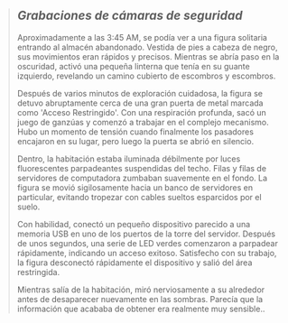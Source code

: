 > ## _Grabaciones de cámaras de seguridad_
>
> Aproximadamente a las 3:45 AM, se podía ver a una figura solitaria entrando al almacén abandonado. Vestida de pies a cabeza de negro, sus movimientos eran rápidos y precisos. Mientras se abría paso en la oscuridad, activó una pequeña linterna que tenía en su guante izquierdo, revelando un camino cubierto de escombros y escombros.
>
> Después de varios minutos de exploración cuidadosa, la figura se detuvo abruptamente cerca de una gran puerta de metal marcada como 'Acceso Restringido'. Con una respiración profunda, sacó un juego de ganzúas y comenzó a trabajar en el complejo mecanismo. Hubo un momento de tensión cuando finalmente los pasadores encajaron en su lugar, pero luego la puerta se abrió en silencio.
>
> Dentro, la habitación estaba iluminada débilmente por luces fluorescentes parpadeantes suspendidas del techo. Filas y filas de servidores de computadora zumbaban suavemente en el fondo. La figura se movió sigilosamente hacia un banco de servidores en particular, evitando tropezar con cables sueltos esparcidos por el suelo.
>
> Con habilidad, conectó un pequeño dispositivo parecido a una memoria USB en uno de los puertos de la torre del servidor. Después de unos segundos, una serie de LED verdes comenzaron a parpadear rápidamente, indicando un acceso exitoso. Satisfecho con su trabajo, la figura desconectó rápidamente el dispositivo y salió del área restringida.
>
> Mientras salía de la habitación, miró nerviosamente a su alrededor antes de desaparecer nuevamente en las sombras. Parecía que la información que acababa de obtener era realmente muy sensible..
